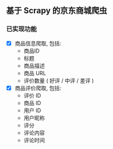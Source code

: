 ## 基于 Scrapy 的京东商城爬虫

### 已实现功能

- [x] 商品信息爬取, 包括:
    - 商品ID
    - 标题
    - 商品描述
    - 商品 URL
    - 评价数量 ( 好评 / 中评 / 差评 )
- [x] 商品评价爬取, 包括:
    - 评价 ID
    - 商品 ID
    - 用户 ID
    - 用户昵称
    - 评分
    - 评论内容
    - 评论时间

